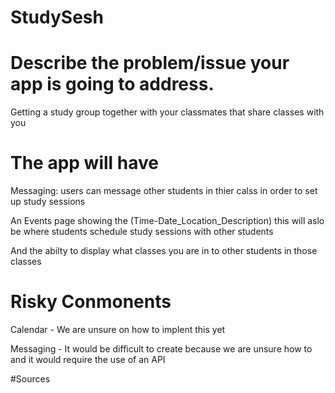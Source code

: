 # StudySesh







# Describe the problem/issue your app is going to address.

Getting a study group together with your classmates that share classes with you






# The app will have




Messaging: users can message other students in thier calss in order to set up study sessions 

An Events page showing the (Time-Date_Location_Description) this will aslo be where students schedule study sessions with other students 

And the abilty to display what classes you are in to other students in those classes 


# Risky Conmonents 



Calendar - We are unsure on how to implent this yet 

Messaging - It would be difficult to create because we are unsure how to and it would require the use of an API


#Sources 

